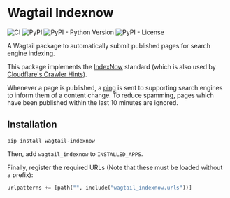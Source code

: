 # Wagtail Indexnow

![CI](https://github.com/RealOrangeOne/wagtail-indexnow/workflows/CI/badge.svg)
![PyPI](https://img.shields.io/pypi/v/wagtail-indexnow.svg)
![PyPI - Python Version](https://img.shields.io/pypi/pyversions/wagtail-indexnow.svg)
![PyPI - License](https://img.shields.io/pypi/l/wagtail-indexnow.svg)

A Wagtail package to automatically submit published pages for search engine indexing.

This package implements the [IndexNow](https://www.indexnow.org/) standard (which is also used by [Cloudflare's Crawler Hints](https://blog.cloudflare.com/cloudflare-now-supports-indexnow/)).

Whenever a page is published, a [ping](https://www.indexnow.org/documentation) is sent to supporting search engines to inform them of a content change. To reduce spamming, pages which have been published within the last 10 minutes are ignored.

## Installation

```
pip install wagtail-indexnow
```

Then, add `wagtail_indexnow` to `INSTALLED_APPS`.

Finally, register the required URLs (Note that these must be loaded without a prefix):


```python
urlpatterns += [path("", include("wagtail_indexnow.urls"))]
```
